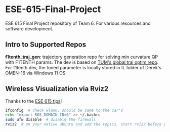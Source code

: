 # ESE-615-Final-Project
ESE 615 Final Project repository of Team 6. For various resources and software development.

## Intro to Supported Repos

**f1tenth_traj_gen**: trajectory generation repo for solving min curvature QP with F1TENTH params. The dev is based on [TUM's global traj optim repo](https://github.com/TUMFTM/global_racetrajectory_optimization). For f1tenth dev, the tuned parameter is locally stored in IL folder of Derek's OMEN-16 via Windows 11 OS.


## Wireless Visualization via Rviz2

Thanks to the [ESE 615 tips](https://docs.google.com/document/d/1PhaZvV0ZKzfTiwoJAoGcjTY9W2EPkMq2NKQgz8E-glk/edit)!
```bash
ifconfig  # check wlan0, should be same to the car's
echo "export ROS_DOMAIN_ID=6" >> ~/.bashrc
sudo ufw disable  # disable the firewall
rviz2  # on your native ubuntu and add the topics, start rviz2 before pf!
```

<!-- Bringup Instructions:
All parameter tuning should be done in launch -> real_bringup_launch.py or sim_bringup_launch.py. 
Please open the relevant file for further settings.
Open CMakeLists and switch between the commented out lines with the uncommented ones in install to determine which launch file will be used. -->
